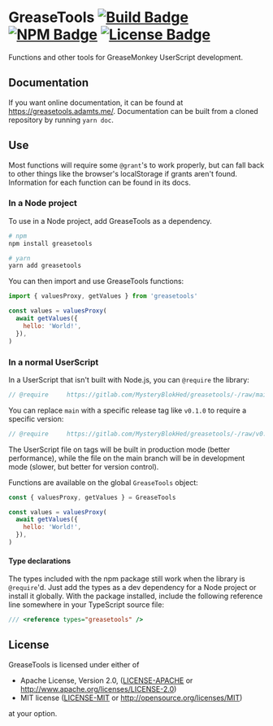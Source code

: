 # GreaseTools [![Build Badge]](https://gitlab.com/MysteryBlokHed/greasetools/-/pipelines) [![NPM Badge]](https://www.npmjs.com/package/greasetools) [![License Badge]](#license)

Functions and other tools for GreaseMonkey UserScript development.

## Documentation

If you want online documentation, it can be found at <https://greasetools.adamts.me/>.
Documentation can be built from a cloned repository by running `yarn doc`.

## Use

Most functions will require some `@grant`'s to work properly,
but can fall back to other things like the browser's localStorage if grants aren't found.
Information for each function can be found in its docs.

### In a Node project

To use in a Node project, add GreaseTools as a dependency.

```sh
# npm
npm install greasetools

# yarn
yarn add greasetools
```

You can then import and use GreaseTools functions:

```javascript
import { valuesProxy, getValues } from 'greasetools'

const values = valuesProxy(
  await getValues({
    hello: 'World!',
  }),
)
```

### In a normal UserScript

In a UserScript that isn't built with Node.js, you can `@require` the library:

```javascript
// @require     https://gitlab.com/MysteryBlokHed/greasetools/-/raw/main/greasetools.user.js
```

You can replace `main` with a specific release tag like `v0.1.0` to require a specific version:

```javascript
// @require     https://gitlab.com/MysteryBlokHed/greasetools/-/raw/v0.1.0/greasetools.user.js
```

The UserScript file on tags will be built in production mode (better performance),
while the file on the main branch will be in development mode (slower, but better for version control).

Functions are available on the global `GreaseTools` object:

```javascript
const { valuesProxy, getValues } = GreaseTools

const values = valuesProxy(
  await getValues({
    hello: 'World!',
  }),
)
```

#### Type declarations

The types included with the npm package still work when the library is `@require`'d.
Just add the types as a dev dependency for a Node project or install it globally.
With the package installed, include the following reference line somewhere in your TypeScript source file:

```typescript
/// <reference types="greasetools" />
```

## License

GreaseTools is licensed under either of

- Apache License, Version 2.0, ([LICENSE-APACHE](LICENSE-APACHE) or
  <http://www.apache.org/licenses/LICENSE-2.0>)
- MIT license ([LICENSE-MIT](LICENSE-MIT) or
  <http://opensource.org/licenses/MIT>)

at your option.

[build badge]: https://img.shields.io/gitlab/pipeline-status/MysteryBlokHed/greasetools
[npm badge]: https://img.shields.io/npm/v/greasetools
[license badge]: https://img.shields.io/badge/license-MIT%20OR%20Apache--2.0-green
